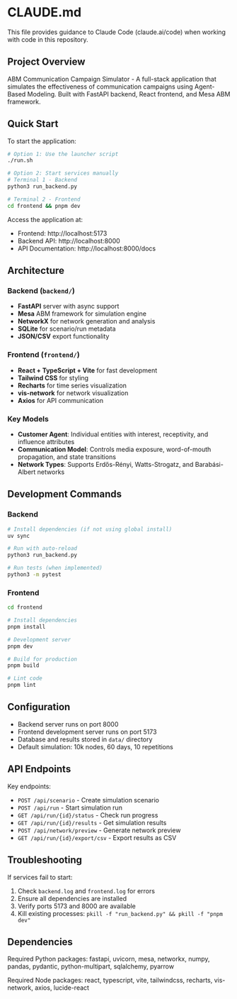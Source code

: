 # CLAUDE.md

This file provides guidance to Claude Code (claude.ai/code) when working with code in this repository.

## Project Overview

ABM Communication Campaign Simulator - A full-stack application that simulates the effectiveness of communication campaigns using Agent-Based Modeling. Built with FastAPI backend, React frontend, and Mesa ABM framework.

## Quick Start

To start the application:

```bash
# Option 1: Use the launcher script
./run.sh

# Option 2: Start services manually
# Terminal 1 - Backend
python3 run_backend.py

# Terminal 2 - Frontend  
cd frontend && pnpm dev
```

Access the application at:
- Frontend: http://localhost:5173
- Backend API: http://localhost:8000
- API Documentation: http://localhost:8000/docs

## Architecture

### Backend (`backend/`)
- **FastAPI** server with async support
- **Mesa** ABM framework for simulation engine
- **NetworkX** for network generation and analysis
- **SQLite** for scenario/run metadata
- **JSON/CSV** export functionality

### Frontend (`frontend/`)
- **React + TypeScript + Vite** for fast development
- **Tailwind CSS** for styling
- **Recharts** for time series visualization
- **vis-network** for network visualization
- **Axios** for API communication

### Key Models
- **Customer Agent**: Individual entities with interest, receptivity, and influence attributes
- **Communication Model**: Controls media exposure, word-of-mouth propagation, and state transitions
- **Network Types**: Supports Erdős-Rényi, Watts-Strogatz, and Barabási-Albert networks

## Development Commands

### Backend
```bash
# Install dependencies (if not using global install)
uv sync

# Run with auto-reload
python3 run_backend.py

# Run tests (when implemented)
python3 -m pytest
```

### Frontend  
```bash
cd frontend

# Install dependencies
pnpm install

# Development server
pnpm dev

# Build for production
pnpm build

# Lint code
pnpm lint
```

## Configuration

- Backend server runs on port 8000
- Frontend development server runs on port 5173
- Database and results stored in `data/` directory
- Default simulation: 10k nodes, 60 days, 10 repetitions

## API Endpoints

Key endpoints:
- `POST /api/scenario` - Create simulation scenario
- `POST /api/run` - Start simulation run
- `GET /api/run/{id}/status` - Check run progress
- `GET /api/run/{id}/results` - Get simulation results
- `POST /api/network/preview` - Generate network preview
- `GET /api/run/{id}/export/csv` - Export results as CSV

## Troubleshooting

If services fail to start:
1. Check `backend.log` and `frontend.log` for errors
2. Ensure all dependencies are installed
3. Verify ports 5173 and 8000 are available
4. Kill existing processes: `pkill -f "run_backend.py" && pkill -f "pnpm dev"`

## Dependencies

Required Python packages: fastapi, uvicorn, mesa, networkx, numpy, pandas, pydantic, python-multipart, sqlalchemy, pyarrow

Required Node packages: react, typescript, vite, tailwindcss, recharts, vis-network, axios, lucide-react